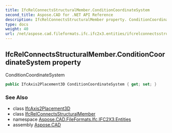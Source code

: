 ```yaml
---
title: IfcRelConnectsStructuralMember.ConditionCoordinateSystem
second_title: Aspose.CAD for .NET API Reference
description: IfcRelConnectsStructuralMember property. ConditionCoordinateSystem
type: docs
weight: 40
url: /net/aspose.cad.fileformats.ifc.ifc2x3.entities/ifcrelconnectsstructuralmember/conditioncoordinatesystem/
---
```

## IfcRelConnectsStructuralMember.ConditionCoordinateSystem property

ConditionCoordinateSystem

```csharp
public IfcAxis2Placement3D ConditionCoordinateSystem { get; set; }
```

### See Also

* class [IfcAxis2Placement3D](../../ifcaxis2placement3d/)
* class [IfcRelConnectsStructuralMember](../)
* namespace [Aspose.CAD.FileFormats.Ifc.IFC2X3.Entities](../../ifcrelconnectsstructuralmember/)
* assembly [Aspose.CAD](../../../)


